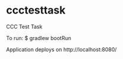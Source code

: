 # ccctesttask
CCC Test Task

To run: $ gradlew bootRun

Application deploys on http://localhost:8080/
